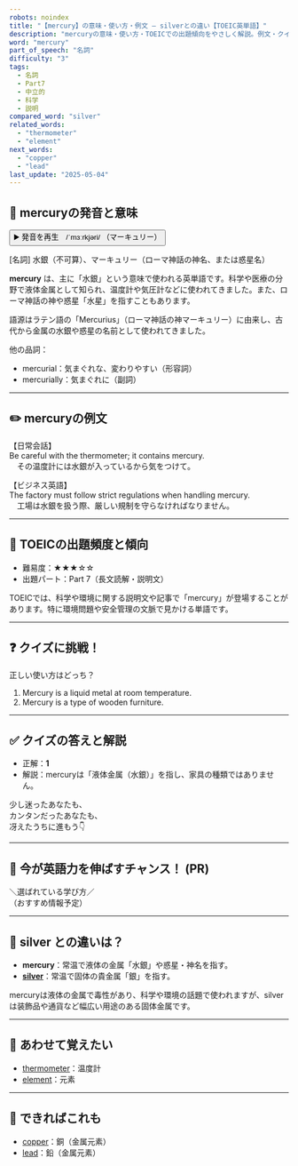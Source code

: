 ```yaml
---
robots: noindex
title: "【mercury】の意味・使い方・例文 ― silverとの違い【TOEIC英単語】"
description: "mercuryの意味・使い方・TOEICでの出題傾向をやさしく解説。例文・クイズ付きでsilverとの違いもわかりやすく学べます。"
word: "mercury"
part_of_speech: "名詞"
difficulty: "3"
tags:
  - 名詞
  - Part7
  - 中立的
  - 科学
  - 説明
compared_word: "silver"
related_words:
  - "thermometer"
  - "element"
next_words:
  - "copper"
  - "lead"
last_update: "2025-05-04"
---
```


## 🔰 mercuryの発音と意味

<button class="play-audio" onclick="playTTS('mercury')">
  <span class="play-audio-main">
    ▶️ 発音を再生　/ˈmɜːrkjəri/
  </span>
  <span class="play-audio-sub">
    （マーキュリー）
  </span>
</button>

[名詞] 水銀（不可算）、マーキュリー（ローマ神話の神名、または惑星名）

**mercury** は、主に「水銀」という意味で使われる英単語です。科学や医療の分野で液体金属として知られ、温度計や気圧計などに使われてきました。また、ローマ神話の神や惑星「水星」を指すこともあります。

語源はラテン語の「Mercurius」（ローマ神話の神マーキュリー）に由来し、古代から金属の水銀や惑星の名前として使われてきました。

他の品詞：  
- mercurial：気まぐれな、変わりやすい（形容詞）
- mercurially：気まぐれに（副詞）

---

## ✏️ mercuryの例文

【日常会話】  
Be careful with the thermometer; it contains mercury.  
　その温度計には水銀が入っているから気をつけて。

【ビジネス英語】  
The factory must follow strict regulations when handling mercury.  
　工場は水銀を扱う際、厳しい規制を守らなければなりません。

---

## 🎯 TOEICの出題頻度と傾向

- 難易度：★★★☆☆
- 出題パート：Part 7（長文読解・説明文）

TOEICでは、科学や環境に関する説明文や記事で「mercury」が登場することがあります。特に環境問題や安全管理の文脈で見かける単語です。

---

## ❓ クイズに挑戦！

正しい使い方はどっち？

1. Mercury is a liquid metal at room temperature.  
2. Mercury is a type of wooden furniture.

---

## ✅ クイズの答えと解説

- 正解：**1**
- 解説：mercuryは「液体金属（水銀）」を指し、家具の種類ではありません。

少し迷ったあなたも、  
カンタンだったあなたも、  
冴えたうちに進もう👇️

---

## 🚀 今が英語力を伸ばすチャンス！ (PR)

<div class="info-center">
＼選ばれている学び方／<br>  
（おすすめ情報予定）
</div>

---

## 🤔  silver との違いは？

- **mercury**：常温で液体の金属「水銀」や惑星・神名を指す。
- **[silver](/word/silver)**：常温で固体の貴金属「銀」を指す。

mercuryは液体の金属で毒性があり、科学や環境の話題で使われますが、silverは装飾品や通貨など幅広い用途のある固体金属です。

---

## 🧩 あわせて覚えたい

- [thermometer](/word/thermometer)：温度計
- [element](/word/element)：元素

---

## 📖 できればこれも

- [copper](/word/copper)：銅（金属元素）
- [lead](/word/lead)：鉛（金属元素）

<!-- cvid: aid48_bid31 -->

